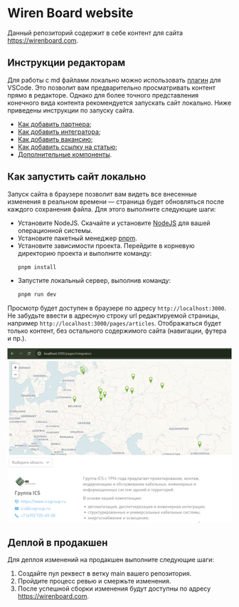 # Wiren Board website
Данный репозиторий содержит в себе контент для сайта https://wirenboard.com.

## Инструкции редакторам
Для работы с md файлами локально можно использовать [плагин](https://marketplace.visualstudio.com/items?itemName=Nuxt.mdc) для VSCode.
Это позволит вам предварительно просматривать контент прямо в редакторе. Однако для более точного представления конечного вида контента рекомендуется запускать сайт локально. Ниже приведены инструкции по запуску сайта.

- [Как добавить партнера](./content/ru/_partners/software/.README.md);
- [Как добавить интегратора](./content/ru/_partners/integrator/.README.md);
- [Как добавить вакансию](./content/ru/jobs/.README.md);
- [Как добавить ссылку на статью](./content/ru/_articles/.README.md);
- [Дополнительные компоненты](./doc/components.md).

## Как запустить сайт локально
Запуск сайта в браузере позволит вам видеть все внесенные изменения в реальном времени — страница будет обновляться после каждого сохранения файла. Для этого выполните следующие шаги:

- Установите NodeJS. Скачайте и установите [NodeJS](https://nodejs.org/en/download/prebuilt-installer) для вашей операционной системы.
- Установите пакетный менеджер [pnpm](https://pnpm.io/installation).
- Установите зависимости проекта. Перейдите в корневую директорию проекта и выполните команду:
    ```bash
    pnpm install
    ```
- Запустите локальный сервер, выполнив команду:
    ```bash
    pnpm run dev
    ```

Просмотр будет доступен в браузере по адресу `http://localhost:3000`. Не забудьте ввести в адресную строку url редактируемой страницы, например `http://localhost:3000/pages/articles`.
Отображаться будет только контент, без остального содержимого сайта (навигации, футера и пр.).

![Пример страницы](doc/example.png)
## Деплой в продакшен

Для деплоя изменений на продакшен выполните следующие шаги:

1. Создайте пул реквест в ветку main вашего репозитория.
2. Пройдите процесс ревью и смержьте изменения.
3. После успешной сборки изменения будут доступны по адресу https://wirenboard.com.